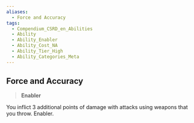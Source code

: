 ```yaml
---
aliases:
  - Force and Accuracy
tags:
  - Compendium_CSRD_en_Abilities
  - Ability
  - Ability_Enabler
  - Ability_Cost_NA
  - Ability_Tier_High
  - Ability_Categories_Meta
---
```

  
    
## Force and Accuracy    
>**Enabler**  
    
You inflict 3 additional points of damage with attacks using weapons that you throw. Enabler.